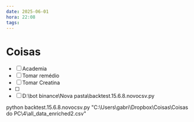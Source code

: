 ```yaml
---
date: 2025-06-01
hora: 22:08
tags:
---
```





# Coisas
- [ ] Academia
- [ ] Tomar remédio
- [ ] Tomar Creatina
- [ ] 
- [ ] D:\bot binance\Nova pasta\backtest.15.6.8.novocsv.py

 python backtest.15.6.8.novocsv.py "C:\Users\gabri\Dropbox\Coisas\Coisas do PC\4\all_data_enriched2.csv"
